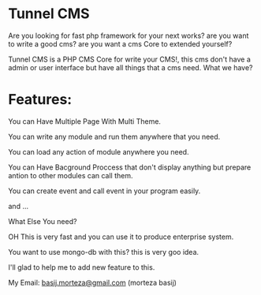 # Tunnel CMS
Are you looking for fast php framework for your next works?
are you want to write a good cms?
are you want a cms Core to extended yourself?

Tunnel CMS is a PHP CMS Core for write your CMS!, this cms don't have a admin or user interface but have all things that a cms need.
What we have?

# Features:

You can Have Multiple Page With Multi Theme.

You can write any module and run them anywhere that you need.

You can load any action of module anywhere you need.

You can Have Bacground Proccess that don't display anything but prepare antion to other modules can call them.

You can create event and call event in your program easily.

and ...

 What Else You need?
 
 OH This is very fast and you can use it to produce enterprise system.
 
 You want to use mongo-db with this? this is very goo idea.

I'll glad to help me to add new feature to this.

My Email: basij.morteza@gmail.com (morteza basij)
